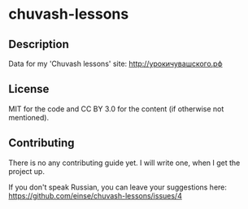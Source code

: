 # chuvash-lessons
## Description
Data for my 'Chuvash lessons' site: http://урокичувашского.рф

## License
MIT for the code and CC BY 3.0 for the content (if otherwise not mentioned).

## Contributing
There is no any contributing guide yet. I will write one, when I get the project up.

If you don't speak Russian, you can leave your suggestions here: https://github.com/einse/chuvash-lessons/issues/4
